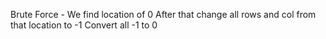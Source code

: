 Brute Force - We find location of 0
After that change all rows and col from that location to -1
Convert all -1 to 0